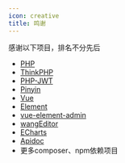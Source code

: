 ```yaml
---
icon: creative
title: 鸣谢
---
```


感谢以下项目，排名不分先后

- [PHP](https://github.com/php/php-src)
- [ThinkPHP](https://github.com/top-think/framework)
- [PHP-JWT](https://github.com/firebase/php-jwt)
- [Pinyin](https://github.com/overtrue/pinyin)
- [Vue](https://github.com/vuejs/vue)
- [Element](https://github.com/ElemeFE/element)
- [vue-element-admin](https://github.com/PanJiaChen/vue-element-admin)
- [wangEditor](https://github.com/wangeditor-team/wangEditor)
- [ECharts](https://github.com/apache/echarts)
- [Apidoc](https://gitee.com/hg-code/thinkphp-apidoc)
- 更多composer、npm依赖项目
